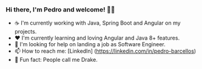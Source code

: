 ### Hi there, I'm Pedro and welcome! ✌🏽

- ☕ I'm currently working with Java, Spring Boot and Angular on my projects.
- ❤ I'm currently learning and loving Angular and Java 8+ features.
- 🤔 I'm looking for help on landing a job as Software Engineer.
- 📫 How to reach me: [LinkedIn] (https://linkedin.com/in/pedro-barcellos)
- 🤣 Fun fact: People call me Drake.
